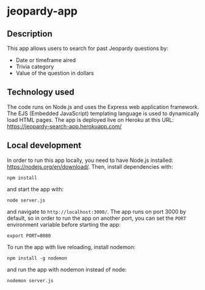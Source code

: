 # jeopardy-app

## Description

This app allows users to search for past Jeopardy questions by:
- Date or timeframe aired
- Trivia category
- Value of the question in dollars

## Technology used

The code runs on Node.js and uses the Express web application framework. The EJS (Embedded JavaScript) templating language is used to dynamically load HTML pages. The app is deployed live on Heroku at this URL: https://jeopardy-search-app.herokuapp.com/

## Local development

In order to run this app locally, you need to have Node.js installed: https://nodejs.org/en/download/. Then, install dependencies with:
```
npm install
```
and start the app with:
```
node server.js
```
and navigate to `http://localhost:3000/`. The app runs on port 3000 by default, so in order to run the app on another port, you can set the `PORT` environment variable before starting the app:
```
export PORT=8080
```
To run the app with live reloading, install nodemon:
```
npm install -g nodemon
```
and run the app with nodemon instead of node:
```
nodemon server.js
```
